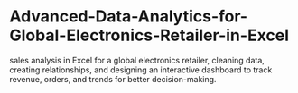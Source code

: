 # Advanced-Data-Analytics-for-Global-Electronics-Retailer-in-Excel
 sales analysis in Excel for a global electronics retailer, cleaning data, creating relationships, and designing an interactive dashboard to track revenue, orders, and trends for better decision-making.
